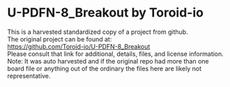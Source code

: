
# U-PDFN-8_Breakout by Toroid-io  
This is a harvested standardized copy of a project from github.  
The original project can be found at:  
https://github.com/Toroid-io/U-PDFN-8_Breakout  
Please consult that link for additional, details, files, and license information.  
Note: It was auto harvested and if the original repo had more than one board file or anything out of the ordinary the files here are likely not representative.  
    
